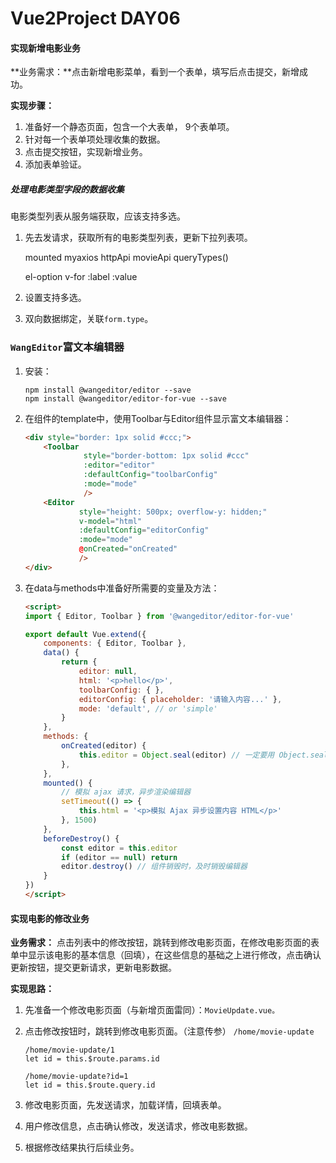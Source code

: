 # Vue2Project DAY06

#### 实现新增电影业务

**业务需求：**点击新增电影菜单，看到一个表单，填写后点击提交，新增成功。

**实现步骤：**

1. 准备好一个静态页面，包含一个大表单， 9个表单项。
2. 针对每一个表单项处理收集的数据。
3. 点击提交按钮，实现新增业务。
4. 添加表单验证。



##### 处理电影类型字段的数据收集

电影类型列表从服务端获取，应该支持多选。

1. 先去发请求，获取所有的电影类型列表，更新下拉列表项。

   mounted     myaxios    httpApi   movieApi    queryTypes()   

   el-option    v-for     :label   :value

2. 设置支持多选。

3. 双向数据绑定，关联`form.type`。



### `WangEditor`富文本编辑器

1. 安装：

   ```shell
   npm install @wangeditor/editor --save
   npm install @wangeditor/editor-for-vue --save
   ```

2. 在组件的template中，使用Toolbar与Editor组件显示富文本编辑器：

   ```html
   <div style="border: 1px solid #ccc;">
       <Toolbar
                style="border-bottom: 1px solid #ccc"
                :editor="editor"
                :defaultConfig="toolbarConfig"
                :mode="mode"
                />
       <Editor
               style="height: 500px; overflow-y: hidden;"
               v-model="html"
               :defaultConfig="editorConfig"
               :mode="mode"
               @onCreated="onCreated"
               />
   </div>
   ```

3. 在data与methods中准备好所需要的变量及方法：

   ```html
   <script>
   import { Editor, Toolbar } from '@wangeditor/editor-for-vue'
   
   export default Vue.extend({
       components: { Editor, Toolbar },
       data() {
           return {
               editor: null,
               html: '<p>hello</p>',
               toolbarConfig: { },
               editorConfig: { placeholder: '请输入内容...' },
               mode: 'default', // or 'simple'
           }
       },
       methods: {
           onCreated(editor) {
               this.editor = Object.seal(editor) // 一定要用 Object.seal() ，否则会报错
           },
       },
       mounted() {
           // 模拟 ajax 请求，异步渲染编辑器
           setTimeout(() => {
               this.html = '<p>模拟 Ajax 异步设置内容 HTML</p>'
           }, 1500)
       },
       beforeDestroy() {
           const editor = this.editor
           if (editor == null) return
           editor.destroy() // 组件销毁时，及时销毁编辑器
       }
   })
   </script>
   ```


#### 实现电影的修改业务

**业务需求：** 点击列表中的修改按钮，跳转到修改电影页面，在修改电影页面的表单中显示该电影的基本信息（回填），在这些信息的基础之上进行修改，点击确认更新按钮，提交更新请求，更新电影数据。

**实现思路：**

1. 先准备一个修改电影页面（与新增页面雷同）：`MovieUpdate.vue。` 

2. 点击修改按钮时，跳转到修改电影页面。（注意传参） `/home/movie-update`

   ```
   /home/movie-update/1
   let id = this.$route.params.id
   ```

   ```
   /home/movie-update?id=1
   let id = this.$route.query.id
   ```

3. 修改电影页面，先发送请求，加载详情，回填表单。

4. 用户修改信息，点击确认修改，发送请求，修改电影数据。

5. 根据修改结果执行后续业务。














